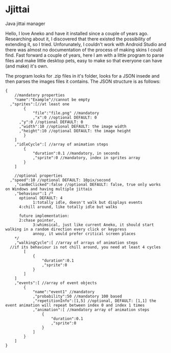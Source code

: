 # Jjittai
Java jittai manager

Hello,
I love Aneko and have it installed since a couple of years ago.
Researching about it, I discovered that there existed the possibility of extending it, so I tried.
Unforunately, I couldn't work with Android Studio and there was almost no documentation of the process of making skins I could find.
Fast forward a couple of years, here I am with a little program to parse files and make little desktop pets, easy to make so that everyone can have (and make) it's own.

The program looks for .zip files in it's folder, looks for a JSON insede and then parses the images files it contains.
The JSON structure is as follows:

```
{
	//mandatory properties
	"name":"Example"//cannot be empty
  ,"sprites":[//at least one
		{
			"file":"file.png" //mandatory
			,"x":0 //optional DEFAULT: 0
      ,"y":0 //optional DEFAULT: 0
      ,"width":10 //optional DEFAULT: the image width
      ,"height":10 //optional DEFAULT: the image height
		}
	]
	,"idleCycle":[ //array of animation steps
		{
			"duration":0.1 //mandatory, in seconds
			,"sprite":0 //mandatory, index in sprites array
		}
	]
  
	//optional properties
  ,"speed":10 //optional DEFAULT: 10pix/second
	,"canBeClicked":false //optional DEFAULT: false, true only works on Windows and having multiple jittais
	,"behaviour":1 /*
      optional DEFAULT: 4
			1:totally idle, doesn't walk but displays events
      4:chill around, like totally idle but walks			

      future implementation:
      2:chase pointer,
			3:whimsical, just like current Aneko, it should start walking in a random direction every click or keypress 
			annoy, it would prefer critical screen places
	*/
	,"walkingCycle":[ //array of arrays of animation steps
  //if its behaviour is not chill around, you need at least 4 cycles
		[
			{
				"duration":0.1
				,"sprite":0
			}
		]
	]
	,"events":[ //array of event objects
		{
			"name":"event1" //mandatory
			,"probability":50 //mandatory 100 based
			,"repetitionInfo":[1,5] //optional, DEFAULT: [1,1] the event animation will repeat between index 0 and index 1 times
			,"animation":[ //mandatory array of animation steps
				{
					"duration":0.1
					,"sprite":0
				}
			]
		}
	]
}

```
